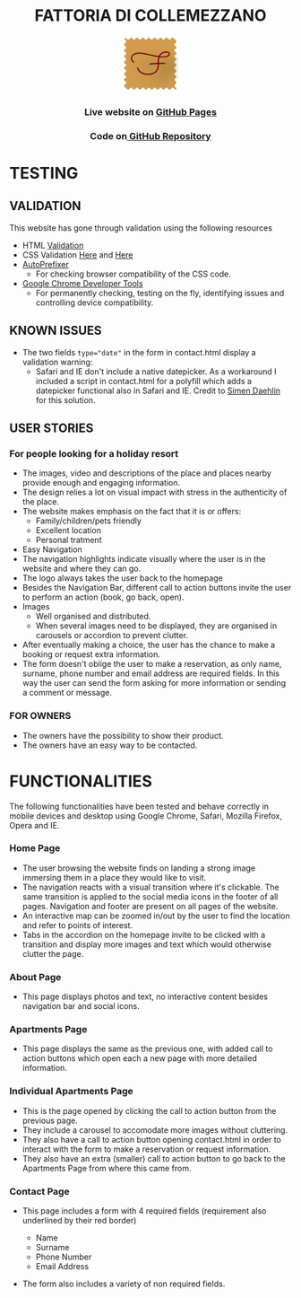 <h1 align="center"><strong> FATTORIA DI COLLEMEZZANO </strong> </h1>
<p align="center">
  <img width="100" height="100" src="./assets/images/logo.png">
</p>
<h3 align="center">Live website on <a href="https://gbrachetta.github.io/Fattoria/"> GitHub Pages</a></h3>
<h3 align="center">Code on<a href="https://github.com/GBrachetta/Fattoria/"> GitHub Repository</a></h3>


# TESTING

## VALIDATION
This website has gone through validation using the following resources

- HTML <a href="https://validator.w3.org/">Validation</a>
- CSS Validation <a href="https://jigsaw.w3.org/css-validator/">Here</a> and <a href="http://csslint.net/">Here</a>
- <a href="https://autoprefixer.github.io/">AutoPrefixer</a>
    - For checking browser compatibility of the CSS code.
- <a href="https://www.google.com/chrome/">Google Chrome Developer Tools</a>
    - For permanently checking, testing on the fly, identifying issues and controlling device compatibility.

## KNOWN ISSUES

- The two fields `type="date"` in the form in contact.html display a validation warning:
    - Safari and IE don't include a native datepicker. As a workaround I included a script in contact.html for a polyfill which adds a datepicker functional also in Safari and IE. Credit to <a href="https://github.com/Eventyret">Simen Daehlin</a> for this solution.

## USER STORIES
### For people looking for a holiday resort
- The images, video and descriptions of the place and places nearby provide enough and engaging information.
- The design relies a lot on visual impact with stress in the authenticity of the place.
- The website makes emphasis on the fact that it is or offers:
    - Family/children/pets friendly
    - Excellent location
    - Personal tratment
- Easy Navigation
- The navigation highlights indicate visually where the user is in the website and where they can go.
- The logo always takes the user back to the homepage
- Besides the Navigation Bar, different call to action buttons invite the user to perform an action (book, go back, open).
- Images
    - Well organised and distributed.
    - When several images need to be displayed, they are organised in carousels or accordion to prevent clutter.
- After eventually making a choice, the user has the chance to make a booking or request extra information.
- The form doesn't oblige the user to make a reservation, as only name, surname, phone number and email address are required fields. In this way the user can send the form asking for more information or sending a comment or message.

### FOR OWNERS
- The owners have the possibility to show their product.
- The owners have an easy way to be contacted.

# FUNCTIONALITIES
The following functionalities have been tested and behave correctly in mobile devices and desktop using Google Chrome, Safari, Mozilla Firefox, Opera and IE.

### Home Page
- The user browsing the website finds on landing a strong image immersing them in a place they would like to visit.
- The navigation reacts with a visual transition where it's clickable. The same transition is applied to the social media icons in the footer of all pages. Navigation and footer are present on all pages of the website.
- An interactive map can be zoomed in/out by the user to find the location and refer to points of interest.
- Tabs in the accordion on the homepage invite to be clicked with a transition and display more images and text which would otherwise clutter the page.

### About Page

- This page displays photos and text, no interactive content besides navigation bar and social icons.

### Apartments Page

- This page displays the same as the previous one, with added call to action buttons which open each a new page with more detailed information.

### Individual Apartments Page

- This is the page opened by clicking the call to action button from the previous page.
- They include a carousel to accomodate more images without cluttering.
- They also have a call to action button opening contact.html in order to interact with the form to make a reservation or request information.
- They also have an extra (smaller) call to action button to go back to the Apartments Page from where this came from.

### Contact Page

- This page includes a form with 4 required fields (requirement also underlined by their red border)
    - Name
    - Surname
    - Phone Number
    - Email Address

- The form also includes a variety of non required fields.

